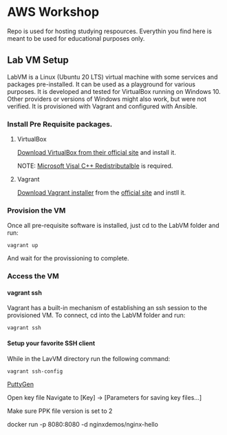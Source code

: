 # AWS Workshop

Repo is used for hosting studying respources. Everythin you find here is meant to be used for educational purposes only.

## Lab VM Setup

LabVM is a Linux (Ubuntu 20 LTS) virtual machine with some services and packages pre-installed. It can be used as a playground for various purposes. It is developed and tested for VirtualBox running on Windows 10. Other providers or versions of Windows might also work, but were not verified. It is provisioned with Vagrant and configured with Ansible.

### Install Pre Requisite packages.

1. VirtualBox 

    [Download VirtualBox from their official site](https://download.virtualbox.org/virtualbox/7.0.4/VirtualBox-7.0.4-154605-Win.exe) and install it.

    NOTE: [Microsoft Visal C++ Redistributalble](https://aka.ms/vs/17/release/vc_redist.x64.exe) is required.

 2. Vagrant

    [Download Vagrant installer](https://releases.hashicorp.com/vagrant/2.3.4/vagrant_2.3.4_windows_amd64.msi) from the [official site](https://developer.hashicorp.com/vagrant/downloads) and instll it.

### Provision the VM
Once all pre-requisite software is installed, just cd to the LabVM folder and run:
```
vagrant up
```
And wait for the provissioning to complete.

### Access the VM

#### vagrant ssh

Vagrant has a built-in mechanism of establishing an ssh session to the provisioned VM. To connect, cd into the LabVM folder and run:
```
vagrant ssh
```

#### Setup your favorite SSH client


While in the LavVM directory run the following command:

```
vagrant ssh-config
```


[PuttyGen](https://the.earth.li/~sgtatham/putty/latest/w64/puttygen.exe) 

Open key file
Navigate to [Key] -> [Parameters for saving key files...]

Make sure PPK file version is set to 2


 docker run -p 8080:8080 -d nginxdemos/nginx-hello


 